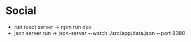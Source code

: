 # Social

- run react server -> npm run dev
- json server run -> json-server --watch ./src/app/data.json --port 8080